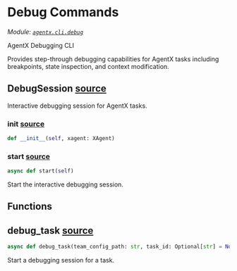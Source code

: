 # Debug Commands

*Module: [`agentx.cli.debug`](https://github.com/dustland/agentx/blob/main/src/agentx/cli/debug.py)*

AgentX Debugging CLI

Provides step-through debugging capabilities for AgentX tasks including
breakpoints, state inspection, and context modification.

## DebugSession <a href="https://github.com/dustland/agentx/blob/main/src/agentx/cli/debug.py#L20" class="source-link" title="View source code">source</a>

Interactive debugging session for AgentX tasks.

### __init__ <a href="https://github.com/dustland/agentx/blob/main/src/agentx/cli/debug.py#L23" class="source-link" title="View source code">source</a>

```python
def __init__(self, xagent: XAgent)
```
### start <a href="https://github.com/dustland/agentx/blob/main/src/agentx/cli/debug.py#L28" class="source-link" title="View source code">source</a>

```python
async def start(self)
```

Start the interactive debugging session.

## Functions

## debug_task <a href="https://github.com/dustland/agentx/blob/main/src/agentx/cli/debug.py#L263" class="source-link" title="View source code">source</a>

```python
async def debug_task(team_config_path: str, task_id: Optional[str] = None, workspace_dir: Optional[str] = None)
```

Start a debugging session for a task.
